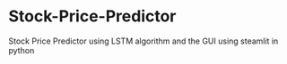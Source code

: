 # Stock-Price-Predictor
Stock Price Predictor using LSTM algorithm and the GUI using steamlit in python
